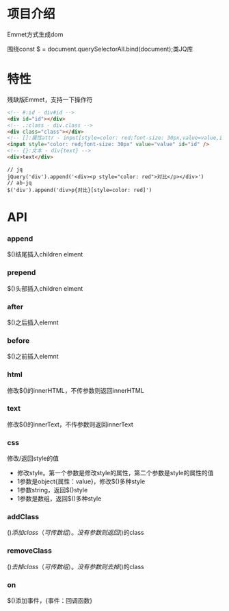 # 项目介绍
Emmet方式生成dom

围绕const $ = document.querySelectorAll.bind(document);类JQ库
# 特性
残缺版Emmet，支持一下操作符
```html
<!-- #:id - div#id -->
<div id="id"></div>
<!-- .:class - div.class -->
<div class="class"></div>
<!-- []:属性attr - input[style=color: red;font-size: 30px,value=value,id=id] -->
<input style="color: red;font-size: 30px" value="value" id="id" />
<!-- {}:文本 - div{text} -->
<div>text</div>
```
```
// jq
jQuery('div').append('<div><p style="color: red">对比</p></div>')
// ab-jq
$('div').append('div>p{对比}[style=color: red]')
```
# API
### append
$()结尾插入children elment
### prepend
$()头部插入children elment
### after
$()之后插入elemnt
### before
$()之前插入elemnt
### html
修改$()的innerHTML，不传参数则返回innerHTML
### text
修改$()的innerText，不传参数则返回innerText
### css
修改/返回style的值
- 修改style。第一个参数是修改style的属性，第二个参数是style的属性的值
- 1参数是object{属性：value}，修改$()多种style
- 1参数string，返回$()style
- 1参数是数组，返回$()多种style
### addClass
$()添加class（可传数组）。没有参数则返回$()的class
### removeClass
$()去掉class（可传数组）。没有参数则去掉$()的class
### on
$()添加事件，{事件：回调函数}
